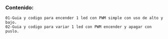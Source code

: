 
### Contenido:

    01-Guia y codigo para encender 1 led con PWM simple con uso de alto y bajo.
    02-Guia y codigo para variar 1 led con PWM encender y apagar con puslo.

